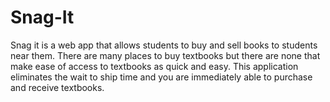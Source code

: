 # Snag-It


Snag it is a web app that allows students to buy and sell books to students near them. There are many places to buy textbooks but there are none that make ease of access to textbooks as quick and easy. This application eliminates the wait to ship time and you are immediately able to purchase and receive textbooks.
